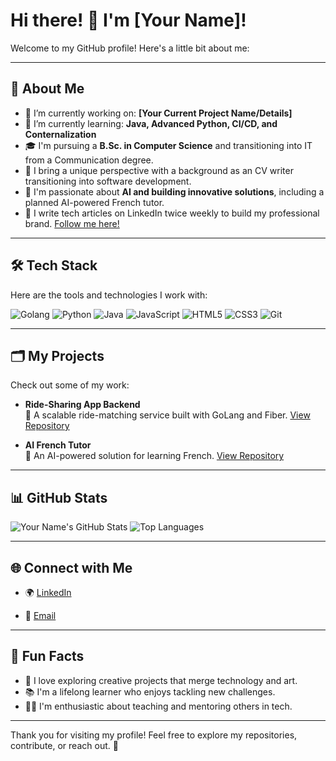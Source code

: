 # Hi there! 👋 I'm [Your Name]!

Welcome to my GitHub profile! Here's a little bit about me:

---

## 🚀 About Me
- 🔭 I’m currently working on: **[Your Current Project Name/Details]**
- 🌱 I’m currently learning: **Java, Advanced Python, CI/CD, and Conternalization**
- 🎓 I'm pursuing a **B.Sc. in Computer Science** and transitioning into IT from a Communication degree.
- 🏥 I bring a unique perspective with a background as an CV writer transitioning into software development.
- 🤖 I'm passionate about **AI and building innovative solutions**, including a planned AI-powered French tutor.
- 📝 I write tech articles on LinkedIn twice weekly to build my professional brand. [Follow me here!](https://www.linkedin.com/in/tessyjames/)

---

## 🛠️ Tech Stack
Here are the tools and technologies I work with:

![Golang](https://img.shields.io/badge/-Golang-00ADD8?logo=go&logoColor=white)
![Python](https://img.shields.io/badge/-Python-3776AB?logo=python&logoColor=white)
![Java](https://img.shields.io/badge/-Java-007396?logo=java&logoColor=white)
![JavaScript](https://img.shields.io/badge/-JavaScript-F7DF1E?logo=javascript&logoColor=black)
![HTML5](https://img.shields.io/badge/-HTML5-E34F26?logo=html5&logoColor=white)
![CSS3](https://img.shields.io/badge/-CSS3-1572B6?logo=css3&logoColor=white)
![Git](https://img.shields.io/badge/-Git-F05032?logo=git&logoColor=white)

---

## 🗂️ My Projects
Check out some of my work:

- **Ride-Sharing App Backend**  
  🚗 A scalable ride-matching service built with GoLang and Fiber. [View Repository](#)
  
- **AI French Tutor**  
  🧠 An AI-powered solution for learning French. [View Repository](#)

---

## 📊 GitHub Stats
![Your Name's GitHub Stats](https://github-readme-stats.vercel.app/api?username=TessyJames28&show_icons=true&theme=radical)
![Top Languages](https://github-readme-stats.vercel.app/api/top-langs/?username=TessyJames28&layout=compact&theme=radical)

---

## 🌐 Connect with Me
- 🌍 [LinkedIn](https://www.linkedin.com/in/tessyjames/)
<!-- - 🐦 [Twitter](#) -->
- 📧 [Email](mailto:your-email@example.com)

---

## 🎯 Fun Facts
- 🎨 I love exploring creative projects that merge technology and art.
- 📚 I'm a lifelong learner who enjoys tackling new challenges.
- 🧑‍🏫 I'm enthusiastic about teaching and mentoring others in tech.

---

Thank you for visiting my profile! Feel free to explore my repositories, contribute, or reach out. 🚀
